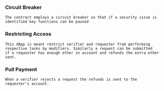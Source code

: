 ### Circuit Breaker 
    The contract employs a circuit breaker so that if a security issue is identified key functions can be paused

### Restricting Access 
    This dApp is meant restrict verifier and requester from performing respective tasks by modifiers. Similarly a request can be submitted     if a requester has enough ether in account and refunds the extra ether sent.

### Pull Payment
    When a verifier rejects a request the refunds is sent to the requester's account.
